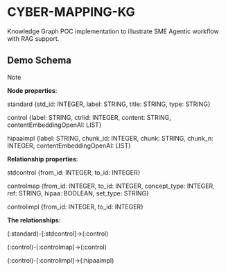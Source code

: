 # CYBER-MAPPING-KG
Knowledge Graph POC implementation to illustrate SME Agentic workflow with RAG support.

## Demo Schema
> [!NOTE]
>
> **Node properties**:
> 
> standard {std_id: INTEGER, label: STRING, title: STRING, type: STRING}
>
> control {label: STRING, ctrlid: INTEGER, content: STRING, contentEmbeddingOpenAI: LIST}
>
> hipaaimpl {label: STRING, chunk_id: INTEGER, chunk: STRING, chunk_n: INTEGER, contentEmbeddingOpenAI: LIST}
>
> **Relationship properties**:
>
> stdcontrol {from_id: INTEGER, to_id: INTEGER}
>
> controlmap {from_id: INTEGER, to_id: INTEGER, concept_type: INTEGER, ref: STRING, hipaa: BOOLEAN, set_type: STRING}
>
> controlimpl {from_id: INTEGER, to_id: INTEGER}
>
> **The relationships**:
>
> (:standard)-[:stdcontrol]->(:control)
>
> (:control)-[:controlmap]->(:control)
>
> (:control)-[:controlimpl]->(:hipaaimpl)
> 
